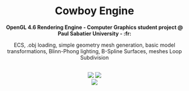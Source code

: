 <h1 align="center">Cowboy Engine</h1>
<div align="center">
  <strong>OpenGL 4.6 Rendering Engine - Computer Graphics student project @ Paul Sabatier University - :fr:</strong>
  <p>ECS, .obj loading, simple geometry mesh generation, basic model transformations, Blinn-Phong lighting, B-Spline Surfaces, meshes Loop Subdivision<p>
</div>
<br />
<div align="center" margin="12px">
  <img src="https://img.shields.io/badge/stability-experimental-orange.svg"/>
  <img src="https://img.shields.io/github/license/Naereen/StrapDown.js.svg"/>
</div>

<div align="center" margin="12px">
  <img src="https://i.imgur.com/ief9gPl.png"/>
</div>

